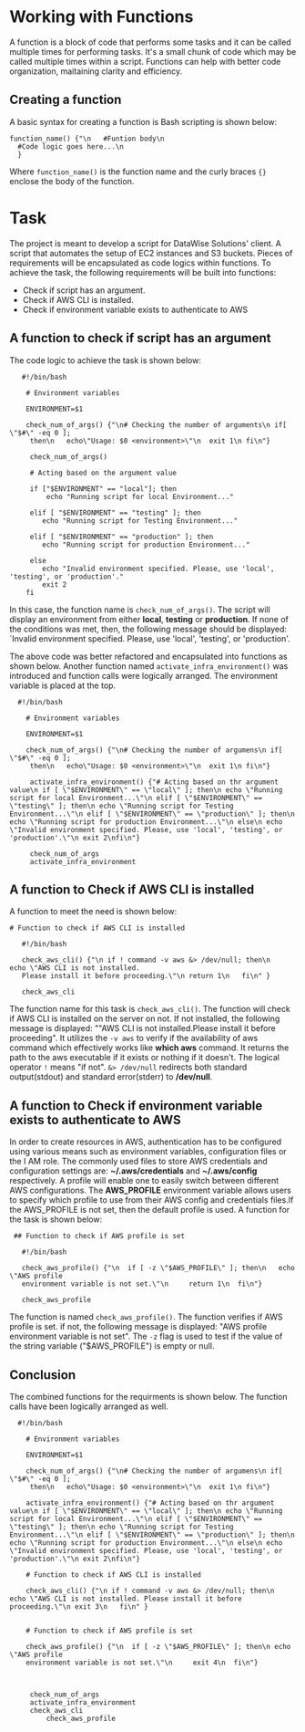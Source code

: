 # Working with Functions

A function is a block of code that performs some tasks and it can be called multiple times for performing tasks. It's a small chunk of code which may be called multiple times within a script. Functions can help with better code organization, maitaining clarity and efficiency.

## Creating a function
A basic syntax for creating a function is Bash scripting is shown below:

```
function_name() {"\n   #Funtion body\n
  #Code logic goes here...\n
  }

```

Where `function_name()` is the function name and the curly braces `{}` enclose the body of the function.

# Task
The project is meant to develop a script for DataWise Solutions' client. A script that automates the setup of EC2 instances and S3 buckets. Pieces of requirements will be encapsulated as code logics within functions. To achieve the task, the following requirements will be built into functions:

-  Check if script has an argument.
-  Check if AWS CLI is installed.
-  Check if environment variable exists to authenticate to AWS

## A function to check if script has an argument

The code logic to achieve the task is shown below:

```
   #!/bin/bash
	
	# Environment variables
	
	ENVIRONMENT=$1
	
	check_num_of_args() {"\n# Checking the number of arguments\n if[ \"$#\" -eq 0 ];
	 then\n   echo\"Usage: $0 <environment>\"\n  exit 1\n fi\n"}
	 
	 check_num_of_args()
	 
	 # Acting based on the argument value
	 
	 if ["$ENVIRONMENT" == "local"]; then
	     echo "Running script for local Environment..."
		 
	 elif [ "$ENVIRONMENT" == "testing" ]; then
	    echo "Running script for Testing Environment..."
	
	 elif [ "$ENVIRONMENT" == "production" ]; then
	    echo "Running script for production Environment..."
		
	 else 
	    echo "Invalid environment specified. Please, use 'local', 'testing', or 'production'."
	    exit 2
	fi

```
In this case, the function name is `check_num_of_args()`. The script will display an environment from either **local**, **testing** or **production**. If none of the conditions was met, then, the following message should be displayed: `Invalid environment specified. Please, use 'local', 'testing', or 'production'.

The above code was better refactored and encapsulated into functions as shown below. Another function named `activate_infra_environment()` was introduced and function calls were logically arranged. The environment variable is placed at the top.  

```
  #!/bin/bash
	
	# Environment variables
	
	ENVIRONMENT=$1
	
	check_num_of_args() {"\n# Checking the number of argumens\n if[ \"$#\" -eq 0 ];
	 then\n   echo\"Usage: $0 <environment>\"\n  exit 1\n fi\n"}
	 
	 activate_infra_environment() {"# Acting based on thr argument value\n if [ \"$ENVIRONMENT\" == \"local\" ]; then\n echo \"Running script for local Environment...\"\n elif [ \"$ENVIRONMENT\" == \"testing\" ]; then\n echo \"Running script for Testing Environment...\"\n elif [ \"$ENVIRONMENT\" == \"production\" ]; then\n echo \"Running script for production Environment...\"\n else\n echo \"Invalid environment specified. Please, use 'local', 'testing', or 'production'.\"\n exit 2\nfi\n"}
	 
	 check_num_of_args
	 activate_infra_environment

```

## A function to Check if AWS CLI is installed

A function to meet the need is shown below:

```
# Function to check if AWS CLI is installed

   #!/bin/bash

   check_aws_cli() {"\n if ! command -v aws &> /dev/null; then\n   echo \"AWS CLI is not installed.
   Please install it before proceeding.\"\n return 1\n   fi\n" }

   check_aws_cli

```
The function name for this task is `check_aws_cli()`. The function will check if AWS CLI is installed on the server on not. If not installed, the following message is displayed: ""AWS CLI is not installed.Please install it before proceeding". It utilizes the `-v aws` to verify if the availability of aws command which effectively works like **which aws** command. It returns the path to the aws executable if it exists or nothing if it doesn't. The logical operator `!` means "if not". `&> /dev/null` redirects both standard output(stdout) and standard error(stderr) to **/dev/null**. 

## A function to Check if environment variable exists to authenticate to AWS

In order to create resources in AWS, authentication has to be configured using various means such as environment variables, configuration files or the I AM role.
The commonly used files to store AWS credentials and configuration settings are: **~/.aws/credentials** and **~/.aws/config**  respectively.
A profile will enable one to easily switch between different AWS configurations. The **AWS_PROFILE** environment variable allows users to specify which profile to use from their AWS config and credentials files.If the AWS_PROFILE is not set, then the default profile is used.
A function for the task is shown below:

```
 ## Function to check if AWS profile is set
  
   #!/bin/bash

   check_aws_profile() {"\n  if [ -z \"$AWS_PROFILE\" ]; then\n   echo \"AWS profile
   environment variable is not set.\"\n     return 1\n  fi\n"}

   check_aws_profile

```
The function is named `check_aws_profile()`. The function verifies if AWS profile is set. if not, the following message is displayed: "AWS profile
environment variable is not set". The `-z` flag is used to test if the value of the string variable ("$AWS_PROFILE") is empty or null.

## Conclusion

The combined functions for the requirments is shown below. The function calls have been logically arranged as well.

```
  #!/bin/bash
	
	# Environment variables
	
	ENVIRONMENT=$1
	
	check_num_of_args() {"\n# Checking the number of argumens\n if[ \"$#\" -eq 0 ];
	 then\n   echo\"Usage: $0 <environment>\"\n  exit 1\n fi\n"}
	 
	activate_infra_environment() {"# Acting based on thr argument value\n if [ \"$ENVIRONMENT\" == \"local\" ]; then\n echo \"Running script for local Environment...\"\n elif [ \"$ENVIRONMENT\" == \"testing\" ]; then\n echo \"Running script for Testing Environment...\"\n elif [ \"$ENVIRONMENT\" == \"production\" ]; then\n echo \"Running script for production Environment...\"\n else\n echo \"Invalid environment specified. Please, use 'local', 'testing', or 'production'.\"\n exit 2\nfi\n"}
	 
	# Function to check if AWS CLI is installed

    check_aws_cli() {"\n if ! command -v aws &> /dev/null; then\n   echo \"AWS CLI is not installed. Please install it before proceeding.\"\n exit 3\n   fi\n" }


    # Function to check if AWS profile is set
 
    check_aws_profile() {"\n  if [ -z \"$AWS_PROFILE\" ]; then\n echo \"AWS profile
    environment variable is not set.\"\n     exit 4\n  fi\n"}
   
   
	 
	 check_num_of_args
	 activate_infra_environment
	 check_aws_cli
         check_aws_profile

```







